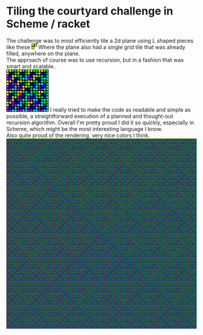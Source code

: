 # Tiling the courtyard challenge in Scheme / racket

The challenge was to most efficiently tile a 2d plane using L shaped pieces like these
![3 grid L-shape](/gridpiece.png)
Where the plane also had a single grid tile that was already filled, anywhere on the plane.\
The approach of course was to use recursion, but in a fashion that was smart and scalable.\
![full grid](/grid.png)
I really tried to make the code as readable and simple as possible, a straightforward execution of a planned and thought-out recursion algorithm. Overall I'm pretty proud I did it so quickly, especially in Scheme, which might be the most interesting language I know.\
Also quite proud of the rendering, very nice colors I think.
![huge grid](/hugegrid.png)
